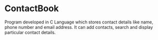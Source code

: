 # ContactBook
Program developed in C Language which stores contact details like name, phone number and email address. It can add contacts, search and display particular contact details.
